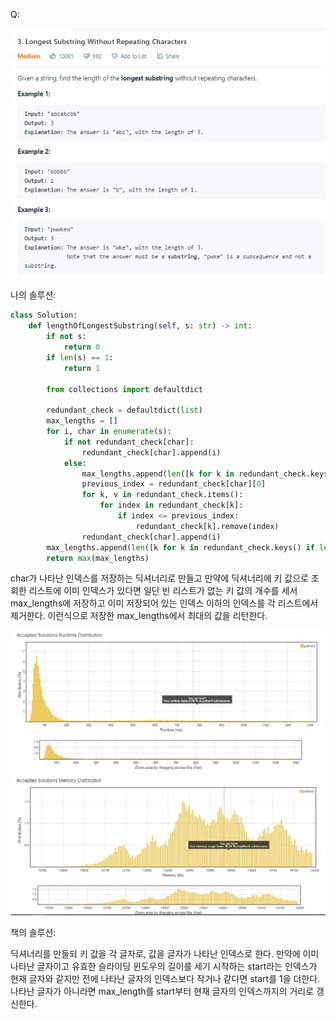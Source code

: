 Q:

![](./Figure/3(1).JPG)



나의 솔루션:

```python 
class Solution:
    def lengthOfLongestSubstring(self, s: str) -> int:
        if not s:
            return 0
        if len(s) == 1:
            return 1
        
        from collections import defaultdict
        
        redundant_check = defaultdict(list)
        max_lengths = []
        for i, char in enumerate(s):
            if not redundant_check[char]:
                redundant_check[char].append(i)
            else:
                max_lengths.append(len([k for k in redundant_check.keys() if len(redundant_check[k]) != 0 ]))
                previous_index = redundant_check[char][0]
                for k, v in redundant_check.items():
                    for index in redundant_check[k]:
                        if index <= previous_index:
                            redundant_check[k].remove(index)
                redundant_check[char].append(i)
        max_lengths.append(len([k for k in redundant_check.keys() if len(redundant_check[k]) != 0 ]))
        return max(max_lengths)
```

char가 나타난 인덱스를 저장하는 딕셔너리로 만들고 만약에 딕셔너리에 키 값으로 조회한 리스트에 이미 인덱스가 있다면 일단 빈 리스트가 없는 키 값의 개수를 세서 max_lengths에 저장하고 이미 저장되어 있는 인덱스 이하의 인덱스를 각 리스트에서 제거한다. 이런식으로 저장한 max_lengths에서 최대의 값을 리턴한다. 



![](./Figure/3(2).JPG)



책의 솔루션:

딕셔너리를 만들되 키 값을 각 글자로, 값을 글자가 나타난 인덱스로 한다. 만약에 이미 나타난 글자이고 유효한 슬라이딩 윈도우의 길이를 세기 시작하는 start라는 인덱스가 현재 글자와 같지만 전에 나타난 글자의 인덱스보다 작거나 같다면 start를 1을 더한다. 나타난 글자가 아니라면 max_length를 start부터 현재 글자의 인덱스까지의 거리로 갱신한다. 